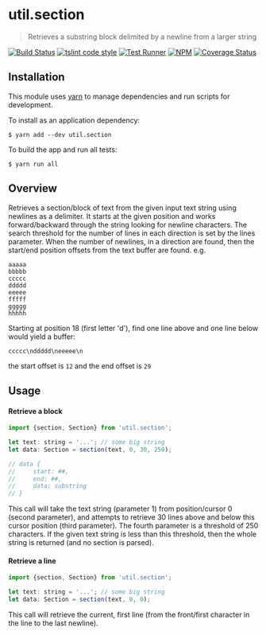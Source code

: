 # util.section

> Retrieves a substring block delimited by a newline from a larger string

[![Build Status](https://travis-ci.org/jmquigley/util.section.svg?branch=master)](https://travis-ci.org/jmquigley/util.section)
[![tslint code style](https://img.shields.io/badge/code_style-TSlint-5ed9c7.svg)](https://palantir.github.io/tslint/)
[![Test Runner](https://img.shields.io/badge/testing-ava-blue.svg)](https://github.com/avajs/ava)
[![NPM](https://img.shields.io/npm/v/util.section.svg)](https://www.npmjs.com/package/util.section)
[![Coverage Status](https://coveralls.io/repos/github/jmquigley/util.section/badge.svg?branch=master)](https://coveralls.io/github/jmquigley/util.section?branch=master)


## Installation

This module uses [yarn](https://yarnpkg.com/en/) to manage dependencies and run scripts for development.

To install as an application dependency:
```
$ yarn add --dev util.section
```

To build the app and run all tests:
```
$ yarn run all
```


## Overview

Retrieves a section/block of text from the given input text string using newlines as a delimiter.  It starts at the given position and works forward/backward through the string looking for newline characters.  The search threshold for the number of lines in each direction is set by the lines parameter.  When the number of newlines, in a direction are found, then the start/end position offsets from the text buffer are found.  e.g.

```
aaaaa
bbbbb
ccccc
ddddd
eeeee
fffff
ggggg
hhhhh
```

Starting at position 18 (first letter 'd'), find one line above and one line below would yield a buffer:

```
ccccc\nddddd\neeeee\n
```

the start offset is `12` and the end offset is `29`


## Usage

#### Retrieve a block

```javascript
import {section, Section} from 'util.section';

let text: string = '...'; // some big string
let data: Section = section(text, 0, 30, 250);

// data {
//     start: ##,
//     end: ##,
//     data: substring
// }
```

This call will take the text string (parameter 1) from position/cursor 0 (second parameter), and attempts to retrieve 30 lines above and below this cursor position (third parameter).  The fourth parameter is a threshold of 250 characters.  If the given text string is less than this threshold, then the whole string is returned (and no section is parsed).

#### Retrieve a line
```javascript
import {section, Section} from 'util.section';

let text: string = '...'; // some big string
let data: Section = section(text, 0, 0);
```

This call will retrieve the current, first line (from the front/first character in the line to the last newline).
